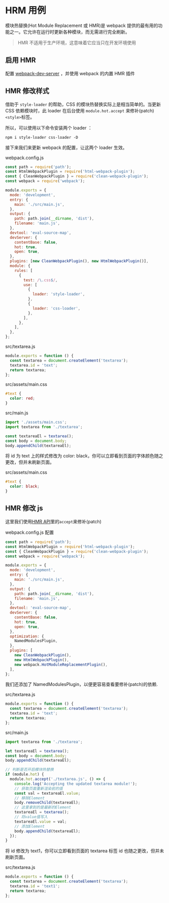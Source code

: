 # HRM 用例

模块热替换(Hot Module Replacement 或 HMR)是 webpack 提供的最有用的功能之一。它允许在运行时更新各种模块，而无需进行完全刷新。

> HMR 不适用于生产环境，这意味着它应当只在开发环境使用

## 启用 HMR

配置 [webpack-dev-server](../w-006-dev-server) ，并使用 webpack 的内置 HMR 插件

## HMR 修改样式

借助于 `style-loader` 的帮助，CSS 的模块热替换实际上是相当简单的。当更新 CSS 依赖模块时，此 loader 在后台使用 `module.hot.accept` 来修补(patch)`<style>`标签。

所以，可以使用以下命令安装两个 loader ：

```
npm i style-loader css-loader -D
```

接下来我们来更新 webpack 的配置，让这两个 loader 生效。

webpack.config.js

```javascript
const path = require('path');
const HtmlWebpackPlugin = require('html-webpack-plugin');
const { CleanWebpackPlugin } = require('clean-webpack-plugin');
const webpack = require('webpack');

module.exports = {
  mode: 'development',
  entry: {
    main: './src/main.js',
  },
  output: {
    path: path.join(__dirname, 'dist'),
    filename: 'main.js',
  },
  devtool: 'eval-source-map',
  devServer: {
    contentBase: false,
    hot: true,
    open: true,
  },
  plugins: [new CleanWebpackPlugin(), new HtmlWebpackPlugin()],
  module: {
    rules: [
      {
        test: /\.css$/,
        use: [
          {
            loader: 'style-loader',
          },
          {
            loader: 'css-loader',
          },
        ],
      },
    ],
  },
};
```

src/textarea.js

```javascript
module.exports = function () {
  const textarea = document.createElement('textarea');
  textarea.id = 'text';
  return textarea;
};
```

src/assets/main.css

```css
#text {
  color: red;
}
```

src/main.js

```javascript
import './assets/main.css';
import textarea from './textarea';

const textareaEl = textarea();
const body = document.body;
body.appendChild(textareaEl);
```

将 id 为 text 上的样式修改为 color: black，你可以立即看到页面的字体颜色随之更改，但并未刷新页面。

src/assets/main.css

```css
#text {
  color: black;
}
```

## HMR 修改 js

这里我们使用[HMR API](../w-009-hmr-api)里的`accept`来修补(patch)

webpack.config.js 配置

```javascript
const path = require('path');
const HtmlWebpackPlugin = require('html-webpack-plugin');
const { CleanWebpackPlugin } = require('clean-webpack-plugin');
const webpack = require('webpack');

module.exports = {
  mode: 'development',
  entry: {
    main: './src/main.js',
  },
  output: {
    path: path.join(__dirname, 'dist'),
    filename: 'main.js',
  },
  devtool: 'eval-source-map',
  devServer: {
    contentBase: false,
    hot: true,
    open: true,
  },
  optimization: {
    NamedModulesPlugin,
  },
  plugins: [
    new CleanWebpackPlugin(),
    new HtmlWebpackPlugin(),
    new webpack.HotModuleReplacementPlugin(),
  ],
};
```

我们还添加了 NamedModulesPlugin，以便更容易查看要修补(patch)的依赖.

src/textarea.js

```javascript
module.exports = function () {
  const textarea = document.createElement('textarea');
  textarea.id = 'text';
  return textarea;
};
```

src/main.js

```javascript
import textarea from './textarea';

let textareaEl = textarea();
const body = document.body;
body.appendChild(textareaEl);

// 判断是否开启模块热替换
if (module.hot) {
  module.hot.accept('./textarea.js', () => {
    console.log('Accepting the updated textarea module!');
    // 获取页面重新渲染前的值
    const val = textareaEl.value;
    // 移除Element
    body.removeChild(textareaEl);
    // 这里拿到的是最新的Element
    textareaEl = textarea();
    // 将value值写入
    textareaEl.value = val;
    // 添加Element
    body.appendChild(textareaEl);
  });
}
```

将 id 修改为 text1，你可以立即看到页面的 textarea 标签 id 也随之更改，但并未刷新页面。

src/textarea.js

```javascript
module.exports = function () {
  const textarea = document.createElement('textarea');
  textarea.id = 'text1';
  return textarea;
};
```
